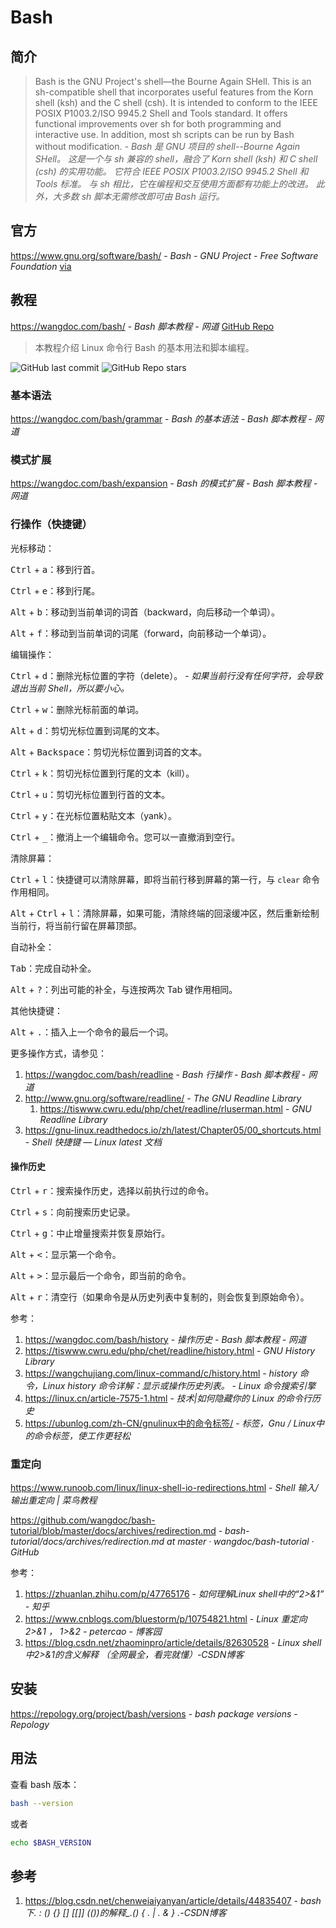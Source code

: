 # Bash

## 简介

> Bash is the GNU Project's shell—the Bourne Again SHell. This is an sh-compatible shell that incorporates useful features from the Korn shell (ksh) and the C shell (csh). It is intended to conform to the IEEE POSIX P1003.2/ISO 9945.2 Shell and Tools standard. It offers functional improvements over sh for both programming and interactive use. In addition, most sh scripts can be run by Bash without modification. - *Bash 是 GNU 项目的 shell--Bourne Again SHell。 这是一个与 sh 兼容的 shell，融合了 Korn shell (ksh) 和 C shell (csh) 的实用功能。 它符合 IEEE POSIX P1003.2/ISO 9945.2 Shell 和 Tools 标准。 与 sh 相比，它在编程和交互使用方面都有功能上的改进。 此外，大多数 sh 脚本无需修改即可由 Bash 运行。*

## 官方

https://www.gnu.org/software/bash/ - *Bash - GNU Project - Free Software Foundation* [via](https://wangchujiang.com/linux-command/c/help.html)

## 教程

https://wangdoc.com/bash/ - *Bash 脚本教程 - 网道* [GitHub Repo](https://github.com/wangdoc/bash-tutorial)

> 本教程介绍 Linux 命令行 Bash 的基本用法和脚本编程。

![GitHub last commit](https://img.shields.io/github/last-commit/wangdoc/bash-tutorial?color=blue&logo=github)
![GitHub Repo stars](https://img.shields.io/github/stars/wangdoc/bash-tutorial?style=social)

### 基本语法

https://wangdoc.com/bash/grammar - *Bash 的基本语法 - Bash 脚本教程 - 网道*

### 模式扩展

https://wangdoc.com/bash/expansion - *Bash 的模式扩展 - Bash 脚本教程 - 网道*

### 行操作（快捷键）

光标移动：

<kbd>Ctrl</kbd> + <kbd>a</kbd>：移到行首。

<kbd>Ctrl</kbd> + <kbd>e</kbd>：移到行尾。

<kbd>Alt</kbd> + <kbd>b</kbd>：移动到当前单词的词首（backward，向后移动一个单词）。

<kbd>Alt</kbd> + <kbd>f</kbd>：移动到当前单词的词尾（forward，向前移动一个单词）。

编辑操作：

<kbd>Ctrl</kbd> + <kbd>d</kbd>：删除光标位置的字符（delete）。 - *如果当前行没有任何字符，会导致退出当前 Shell，所以要小心。*

<kbd>Ctrl</kbd> + <kbd>w</kbd>：删除光标前面的单词。

<kbd>Alt</kbd> + <kbd>d</kbd>：剪切光标位置到词尾的文本。

<kbd>Alt</kbd> + <kbd>Backspace</kbd>：剪切光标位置到词首的文本。

<kbd>Ctrl</kbd> + <kbd>k</kbd>：剪切光标位置到行尾的文本（kill）。

<kbd>Ctrl</kbd> + <kbd>u</kbd>：剪切光标位置到行首的文本。

<kbd>Ctrl</kbd> + <kbd>y</kbd>：在光标位置粘贴文本（yank）。

<kbd>Ctrl</kbd> + <kbd>_</kbd>：撤消上一个编辑命令。您可以一直撤消到空行。

清除屏幕：

<kbd>Ctrl</kbd> + <kbd>l</kbd>：快捷键可以清除屏幕，即将当前行移到屏幕的第一行，与 `clear` 命令作用相同。

<kbd>Alt</kbd> + <kbd>Ctrl</kbd> + <kbd>l</kbd>：清除屏幕，如果可能，清除终端的回滚缓冲区，然后重新绘制当前行，将当前行留在屏幕顶部。

自动补全：

<kbd>Tab</kbd>：完成自动补全。

<kbd>Alt</kbd> + <kbd>?</kbd>：列出可能的补全，与连按两次 Tab 键作用相同。

其他快捷键：

<kbd>Alt</kbd> + <kbd>.</kbd>：插入上一个命令的最后一个词。

更多操作方式，请参见：

1. https://wangdoc.com/bash/readline - *Bash 行操作 - Bash 脚本教程 - 网道*
2. http://www.gnu.org/software/readline/ - *The GNU Readline Library*
    1. https://tiswww.cwru.edu/php/chet/readline/rluserman.html - *GNU Readline Library*
3. https://gnu-linux.readthedocs.io/zh/latest/Chapter05/00_shortcuts.html - *Shell 快捷键 — Linux latest 文档*

#### 操作历史

<kbd>Ctrl</kbd> + <kbd>r</kbd>：搜索操作历史，选择以前执行过的命令。

<kbd>Ctrl</kbd> + <kbd>s</kbd>：向前搜索历史记录。

<kbd>Ctrl</kbd> + <kbd>g</kbd>：中止增量搜索并恢复原始行。

<kbd>Alt</kbd> + <kbd>\<</kbd>：显示第一个命令。

<kbd>Alt</kbd> + <kbd>></kbd>：显示最后一个命令，即当前的命令。

<kbd>Alt</kbd> + <kbd>r</kbd>：清空行（如果命令是从历史列表中复制的，则会恢复到原始命令）。

参考：

1. https://wangdoc.com/bash/history - *操作历史 - Bash 脚本教程 - 网道*
2. https://tiswww.cwru.edu/php/chet/readline/history.html - *GNU History Library*
3. https://wangchujiang.com/linux-command/c/history.html - *history 命令，Linux history 命令详解：显示或操作历史列表。 - Linux 命令搜索引擎*
4. https://linux.cn/article-7575-1.html - *技术|如何隐藏你的 Linux 的命令行历史*
5. <https://ubunlog.com/zh-CN/gnulinux中的命令标签/> - *标签，Gnu / Linux中的命令标签，使工作更轻松*

### 重定向

https://www.runoob.com/linux/linux-shell-io-redirections.html - *Shell 输入/输出重定向 | 菜鸟教程*

https://github.com/wangdoc/bash-tutorial/blob/master/docs/archives/redirection.md - *bash-tutorial/docs/archives/redirection.md at master · wangdoc/bash-tutorial · GitHub*

参考：

1. https://zhuanlan.zhihu.com/p/47765176 - *如何理解Linux shell中的“2>&1” - 知乎*
2. https://www.cnblogs.com/bluestorm/p/10754821.html - *Linux 重定向 2>&1 ， 1>&2 - petercao - 博客园*
3. https://blog.csdn.net/zhaominpro/article/details/82630528 - *Linux shell中2>&1的含义解释 （全网最全，看完就懂）-CSDN博客*

## 安装

https://repology.org/project/bash/versions - *bash package versions - Repology*

## 用法

查看 bash 版本：

```bash
bash --version
```

或者

```bash
echo $BASH_VERSION
```

## 参考

1. https://blog.csdn.net/chenweiaiyanyan/article/details/44835407 - *bash下. : () {} [] [[]] (())的解释_.() { . | . & } .-CSDN博客*
